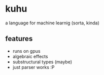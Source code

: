 # kuhu
a language for machine learnig (sorta, kinda)

## features

- runs on gpus
- algebraic effects
- substructural types (maybe)
- just parser works :P
